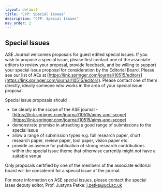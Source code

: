 ```yaml
---
layout: default
title: "CFP: Special Issues"
description: "CFP: Special Issues"
nav_order: 2
---
```


## Special Issues 

ASE Journal welcomes proposals for guest edited special issues. If you wish to propose a special issue, please first contact one of the associate editors to review your proposal, provide feedback, and be willing to support your special issue proposal for consideration by the Editorial Board. Please see our list of AEs at [https://link.springer.com/journal/10515/editors](https://link.springer.com/journal/10515/editors). Please contact one of them directly, ideally someone who works in the area of your special issue proposal.

Special issue proposals should

- be clearly in the scope of the ASE journal - [https://link.springer.com/journal/10515/aims-and-scope](https://link.springer.com/journal/10515/aims-and-scope)
- demonstrate promise in attracting a good range of submissions to the special issue
- allow a range of submission types e.g. full research paper, short research paper, review paper, tool paper, vision paper etc.
- provide an avenue for publication of strong research contributions within the special issue theme that otherwise currently might not have a suitable venue

Only proposals certified by one of the members of the associate editorial board will be considered for a special issue of the journal.

For more information on ASE special issues, please contact the special isses deputy editor, Prof. Justyna Petke: <j.petke@ucl.ac.uk>
